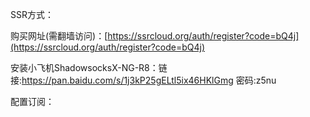 SSR方式：

购买网址\(需翻墙访问\)：[https://ssrcloud.org/auth/register?code=bQ4j](https://ssrcloud.org/auth/register?code=bQ4j)

安装小飞机ShadowsocksX-NG-R8：链接:https://pan.baidu.com/s/1j3kP25gELtl5ix46HKlGmg  密码:z5nu

配置订阅：

